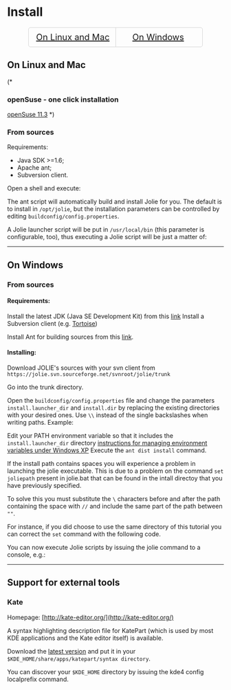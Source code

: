 <div class="scrollable_container hyphenate nano">

# Install

<div style="margin-bottom:20px;margin-left:auto;text-align:center;margin-right:auto;width:80%;-webkit-border-radius:5px;-moz-border-radius:5px;border-radius:5px;border:1px solid lightgrey"><div style="padding: 10px 0px 10px 0px;vertical-align:middle;width:49%;display:inline-block;border-right:1px solid lightgrey;font-size:20px;"><a href="#linux">On Linux and Mac</a></div><div style="padding: 10px 0px 10px 0px;vertical-align:middle;width:49%;display:inline-block;font-size:20px;"><a href="#windows">On Windows</a></div></div>

## <a id="linux"></a>On Linux and Mac

(*
### openSuse - one click installation

[openSuse 11.3](http://download.opensuse.org/repositories/home:/fmontesi/openSUSE_11.3/jolie.ymp)
*)

### From sources
Requirements:

- Java SDK >=1.6;
- Apache ant;
- Subversion client. 

Open a shell and execute:

<div class="code" src="example_install_1.txt"></div>

The ant script will automatically build and install Jolie for you. The default is to install in `/opt/jolie`, but the 
installation parameters can be controlled by editing `buildconfig/config.properties`.

A Jolie launcher script will be put in `/usr/local/bin` (this parameter is configurable, too), thus executing a Jolie script will be just a matter of:

<div class="code" src="example_install_2.txt"></div>

---

## <a id="windows"></a>On Windows

### From sources

#### Requirements:

Install the latest JDK (Java SE Development Kit) from this [link](http://java.sun.com/javase/downloads/index.jsp) Install a Subversion client (e.g. [Tortoise](http://tortoisesvn.tigris.org/))

Install Ant for building sources from this [link](http://ant.apache.org/).

#### Installing:

Download JOLIE's sources with your svn client from `https://jolie.svn.sourceforge.net/svnroot/jolie/trunk`

Go into the trunk directory.

Open the `buildconfig/config.properties` file and change the parameters `install.launcher_dir` and `install.dir` 
by replacing the existing directories with your desired ones. Use `\\` instead of the single backslashes when writing paths. Example:

<div class="code" src="example_install_3.txt"></div>

Edit your PATH environment variable so that it includes the `install.launcher_dir` directory [instructions for managing environment variables under Windows XP](http://support.microsoft.com/kb/310519) 
Execute the `ant dist install` command.

If the install path contains spaces you will experience a problem in launching the jolie executable. This is due to a problem on the command `set joliepath` present in jolie.bat that can be found in the intall directoy that you have previously specified.

To solve this you must substitute the `\` characters before and after the path containing the space with `//` and include the same part of the path between `""`.

For instance, if you did choose to use the same directory of this tutorial you can correct the `set` command with the following code.

<div class="code" src="example_install_4.txt"></div>

You can now execute Jolie scripts by issuing the jolie command to a console, e.g.:

<div class="code" src="example_install_5.txt"></div>

---

## Support for external tools

### Kate
Homepage: [http://kate-editor.org/](http://kate-editor.org/)

A syntax highlighting description file for KatePart (which is used by most KDE applications and the Kate editor itself) is available.

Download the [latest version](http://jolie.svn.sourceforge.net/viewvc/jolie/trunk/support/katepart/syntax/jolie.xml) and put it in your `$KDE_HOME/share/apps/katepart/syntax directory`.

You can discover your `$KDE_HOME` directory by issuing the kde4 config localprefix command.

</div>
